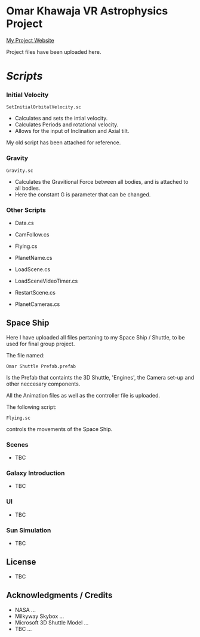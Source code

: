# **Omar Khawaja** VR Astrophysics Project

[My Project Website](https://www.omar.digital)

[logo]: https://imgur.com/a/tnbeJZH "Simulation Overview"

Project files have been uploaded here.

# *Scripts*
### Initial Velocity 

```
SetInitialOrbitalVelocity.sc
``` 

* Calculates and sets the intial velocity. 
* Calculates Periods and rotational velocity.
* Allows for the input of Inclination and Axial tilt. 

My old script has been attached for reference. 

### Gravity 

```
Gravity.sc
``` 
* Calculates the Gravitional Force between all bodies, and is attached to all bodies. 
* Here the constant G is parameter that can be changed. 

### Other Scripts

* Data.cs

* CamFollow.cs

* Flying.cs

* PlanetName.cs

* LoadScene.cs

* LoadSceneVideoTimer.cs

* RestartScene.cs

* PlanetCameras.cs



## Space Ship

Here I have uploaded all files pertaning to my Space Ship / Shuttle, to be used for final group project. 

The file named:
```
Omar Shuttle Prefab.prefab
```
Is the Prefab that containts the 3D Shuttle, 'Engines', the Camera set-up and other neccesary components. 

All the Animation files as well as the controller file is uploaded. 

The following script:
```
Flying.sc
``` 
controls the movements of the Space Ship.

### Scenes 

* TBC

### Galaxy Introduction 

* TBC

### UI

* TBC

### Sun Simulation

* TBC


## License

* TBC

## Acknowledgments / Credits

* NASA ... 
* Milkyway Skybox ...
* Microsoft 3D Shuttle Model ...
* TBC ...
